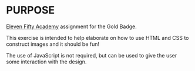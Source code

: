 # PURPOSE

[Eleven Fifty Academy](https://elevenfifty.org/) assignment for the Gold Badge.

This exercise is intended to help elaborate on how to use HTML and CSS to construct images and it should be fun!

The use of JavaScript is not required, but can be used to give the user some interaction with the design.
